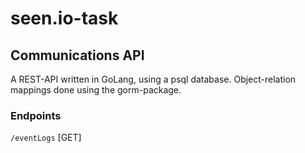 # seen.io-task

## Communications API

A REST-API written in GoLang, using a psql database.
Object-relation mappings done using the gorm-package.

### Endpoints

`/eventLogs` [GET]

